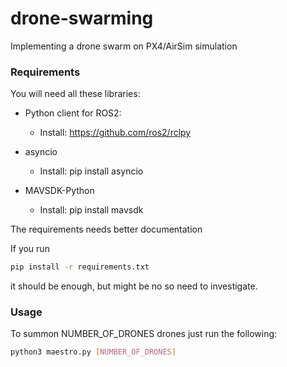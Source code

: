 # drone-swarming
Implementing a drone swarm on PX4/AirSim simulation

### Requirements
You will need all these libraries:

- Python client for ROS2:
  - Install: https://github.com/ros2/rclpy

- asyncio
  - Install: pip install asyncio

- MAVSDK-Python
  - Install: pip install mavsdk

The requirements needs better documentation

If you run
```bash
pip install -r requirements.txt
```
it should be enough, but might be no so need to investigate.

### Usage
To summon NUMBER_OF_DRONES drones just run the following:
```bash
python3 maestro.py [NUMBER_OF_DRONES]
```
